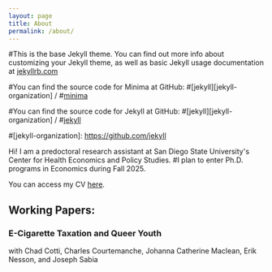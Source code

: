 ```yaml
---
layout: page
title: About
permalink: /about/
---
```


#This is the base Jekyll theme. You can find out more info about customizing your Jekyll theme, as well as basic Jekyll usage documentation at [jekyllrb.com](https://jekyllrb.com/)

#You can find the source code for Minima at GitHub:
#[jekyll][jekyll-organization] /
#[minima](https://github.com/jekyll/minima)

#You can find the source code for Jekyll at GitHub:
#[jekyll][jekyll-organization] /
#[jekyll](https://github.com/jekyll/jekyll)


#[jekyll-organization]: https://github.com/jekyll


Hi! I am a predoctoral research assistant at San Diego State University's 
Center for Health Economics and Policy Studies. 
#I plan to enter Ph.D. programs in Economics during Fall 2025.

You can access my CV [here](cv.pdf).

## Working Papers:

### E-Cigarette Taxation and Queer Youth
with Chad Cotti, Charles Courtemanche, Johanna Catherine Maclean, Erik Nesson, and Joseph Sabia